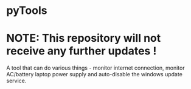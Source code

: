 # pyTools

# NOTE: This repository will not receive any further updates !

A tool that can do various things - monitor internet connection, monitor AC/battery laptop power supply and auto-disable the windows update service.
